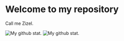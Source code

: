 <!-- I am obsessed with Caesar Cipher -->
<!DOCTYPE html>
<html lang="en">
<head>
    <meta charset="UTF-8">
    <meta name="viewport" content="width=device-width, initial-scale=1.0">
    <link rel="stylesheet" href="style.css">
</head>
<body>
    <div>
        <h1>Welcome to my repository</h1>
        <p>Call me Zizel.</p>
        <img src="https://github-readme-stats.vercel.app/api?username=uwungu01-rep&theme=dark&show_icons=true&hide_border=true&count_private=true" alt="My github stat."/> 
        <img src="https://github-readme-stats.vercel.app/api/top-langs/?username=uwungu01-rep&theme=dark&show_icons=true&hide_border=true&layout=compact" alt="My github stat." />
    </div>
</body>
</html>
